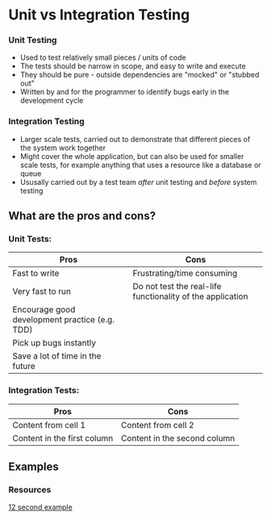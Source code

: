 # Unit vs Integration Testing

### Unit Testing
- Used to test relatively small pieces / units of code
- The tests should be narrow in scope, and easy to write and execute
- They should be pure - outside dependencies are "mocked" or "stubbed out"
- Written by and for the programmer to identify bugs early in the development cycle

### Integration Testing
- Larger scale tests, carried out to demonstrate that different pieces of the system work together
- Might cover the whole application, but can also be used for smaller scale tests, for example anything that uses a resource like a database or queue
- Ususally carried out by a test team _after_ unit testing and _before_ system testing

## What are the pros and cons?

### Unit Tests:
Pros | Cons
------------ | -------------
Fast to write | Frustrating/time consuming
Very fast to run | Do not test the real-life functionality of the application
Encourage good development practice (e.g. TDD) |
Pick up bugs instantly |
Save a lot of time in the future |

### Integration Tests:
Pros | Cons
------------ | -------------
Content from cell 1 | Content from cell 2
Content in the first column | Content in the second column

## Examples

### Resources
[12 second example](https://www.youtube.com/watch?v=0GypdsJulKE)
